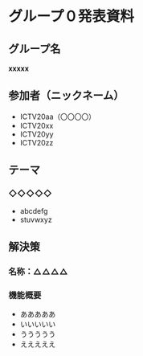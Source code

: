 # グループ０発表資料

## グループ名
**xxxxx**

## 参加者（ニックネーム）
- ICTV20aa（〇〇〇〇）
- ICTV20xx
- ICTV20yy
- ICTV20zz

## テーマ
### ◇◇◇◇◇
- abcdefg
- stuvwxyz

## 解決策
### 名称：△△△△
### 機能概要
- あああああ  
- いいいいい  
- ううううう
- えええええ

